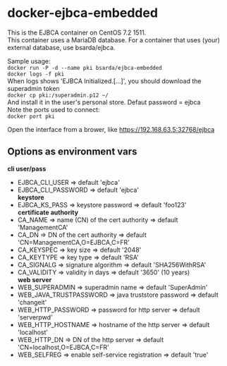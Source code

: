 # docker-ejbca-embedded
This is the EJBCA container on CentOS 7.2 1511.  
This container uses a MariaDB database.
For a container that uses (your) external database, use bsarda/ejbca.

Sample usage:  
`docker run -P -d --name pki bsarda/ejbca-embedded`  
`docker logs -f pki`  
When logs shows 'EJBCA Initialized.[...]', you should download the superadmin token  
`docker cp pki:/superadmin.p12 ~/`  
And install it in the user's personal store. Defaut password = ejbca  
Note the ports used to connect:  
`docker port pki`  

Open the interface from a brower, like https://192.168.63.5:32768/ejbca  

## Options as environment vars
**cli user/pass**  
- EJBCA_CLI_USER => default 'ejbca'  
- EJBCA_CLI_PASSWORD => default 'ejbca'  
**keystore**  
- EJBCA_KS_PASS => keystore password => default 'foo123'  
**certificate authority**  
- CA_NAME => name (CN) of the cert authority => default 'ManagementCA'  
- CA_DN => DN of the cert authority => default 'CN=ManagementCA,O=EJBCA,C=FR'  
- CA_KEYSPEC => key size => default '2048'  
- CA_KEYTYPE => key type => default 'RSA'  
- CA_SIGNALG => signature algorithm => default 'SHA256WithRSA'  
- CA_VALIDITY => validity in days => default '3650' (10 years)  
**web server**  
- WEB_SUPERADMIN => superadmin name => default 'SuperAdmin'  
- WEB_JAVA_TRUSTPASSWORD => java truststore password => default 'changeit'  
- WEB_HTTP_PASSWORD => password for http server => default 'serverpwd'  
- WEB_HTTP_HOSTNAME => hostname of the http server => default 'localhost'  
- WEB_HTTP_DN => DN of the http server => default 'CN=localhost,O=EJBCA,C=FR'  
- WEB_SELFREG => enable self-service registration => default 'true'  
